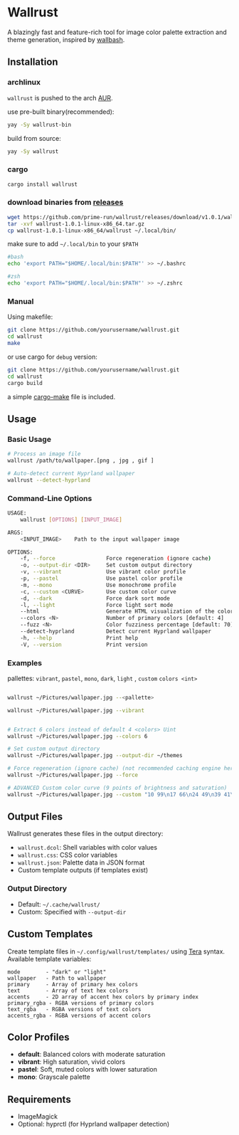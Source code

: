 # Wallrust

A blazingly fast and feature-rich tool for image color palette extraction and theme generation, inspired by [wallbash](https://github.com/prasanthrangan/hyprdots/wiki/Wallbash/427700a4d4fa268bc7208ab273d8ea1619da97e2).

## Installation

### archlinux

`wallrust` is pushed to the arch [AUR](https://aur.archlinux.org/packages/wallrust).

use pre-built binary(recommended):

```bash
yay -Sy wallrust-bin

```

build from source:

```bash
yay -Sy wallrust
```

### cargo

```bash
cargo install wallrust
```

### download binaries from [releases](https://github.com/prime-run/wallrust/releases)

```bash
wget https://github.com/prime-run/wallrust/releases/download/v1.0.1/wallrust-1.0.1-linux-x86_64.tar.gz
tar -xvf wallrust-1.0.1-linux-x86_64.tar.gz
cp wallrust-1.0.1-linux-x86_64/wallrust ~/.local/bin/

```

make sure to add `~/.local/bin` to your `$PATH`

```bash
#bash
echo 'export PATH="$HOME/.local/bin:$PATH"' >> ~/.bashrc

#zsh
echo 'export PATH="$HOME/.local/bin:$PATH"' >> ~/.zshrc
```

### Manual

Using makefile:

```bash
git clone https://github.com/yourusername/wallrust.git
cd wallrust
make

```

or use cargo for `debug` version:

```bash
git clone https://github.com/yourusername/wallrust.git
cd wallrust
cargo build
```

a simple [cargo-make](https://crates.io/crates/cargo-make/0.3.54) file is included.

## Usage

### Basic Usage

```bash
# Process an image file
wallrust /path/to/wallpaper.[png , jpg , gif ]

# Auto-detect current Hyprland wallpaper
wallrust --detect-hyprland
```

### Command-Line Options

```bash
USAGE:
    wallrust [OPTIONS] [INPUT_IMAGE]

ARGS:
    <INPUT_IMAGE>    Path to the input wallpaper image

OPTIONS:
    -f, --force                Force regeneration (ignore cache)
    -o, --output-dir <DIR>     Set custom output directory
    -v, --vibrant              Use vibrant color profile
    -p, --pastel               Use pastel color profile
    -m, --mono                 Use monochrome profile
    -c, --custom <CURVE>       Use custom color curve
    -d, --dark                 Force dark sort mode
    -l, --light                Force light sort mode
    --html                     Generate HTML visualization of the color palette
    --colors <N>               Number of primary colors [default: 4]
    --fuzz <N>                 Color fuzziness percentage [default: 70]
    --detect-hyprland          Detect current Hyprland wallpaper
    -h, --help                 Print help
    -V, --version              Print version
```

### Examples

pallettes: `vibrant`, `pastel`, `mono`, `dark`, `light` , `custom` `colors <int>`

```bash

wallrust ~/Pictures/wallpaper.jpg --<pallette>

wallrust ~/Pictures/wallpaper.jpg --vibrant


# Extract 6 colors instead of default 4 <colors> Uint
wallrust ~/Pictures/wallpaper.jpg --colors 6

# Set custom output directory
wallrust ~/Pictures/wallpaper.jpg --output-dir ~/themes

# Force regeneration (ignore cache) (not recommended caching engine here is  smart! and reliable)
wallrust ~/Pictures/wallpaper.jpg --force

# ADVANCED Custom color curve (9 points of brightness and saturation)
wallrust ~/Pictures/wallpaper.jpg --custom "10 99\n17 66\n24 49\n39 41\n51 37\n58 34\n72 30\n84 26\n99 22"
```

## Output Files

Wallrust generates these files in the output directory:

- `wallrust.dcol`: Shell variables with color values
- `wallrust.css`: CSS color variables
- `wallrust.json`: Palette data in JSON format
- Custom template outputs (if templates exist)

### Output Directory

- Default: `~/.cache/wallrust/`
- Custom: Specified with `--output-dir`

## Custom Templates

Create template files in `~/.config/wallrust/templates/` using [Tera](https://github.com/Keats/tera) syntax. Available template variables:

```
mode        - "dark" or "light"
wallpaper   - Path to wallpaper
primary     - Array of primary hex colors
text        - Array of text hex colors
accents     - 2D array of accent hex colors by primary index
primary_rgba - RGBA versions of primary colors
text_rgba   - RGBA versions of text colors
accents_rgba - RGBA versions of accent colors
```

## Color Profiles

- **default**: Balanced colors with moderate saturation
- **vibrant**: High saturation, vivid colors
- **pastel**: Soft, muted colors with lower saturation
- **mono**: Grayscale palette

## Requirements

- ImageMagick
- Optional: hyprctl (for Hyprland wallpaper detection)
